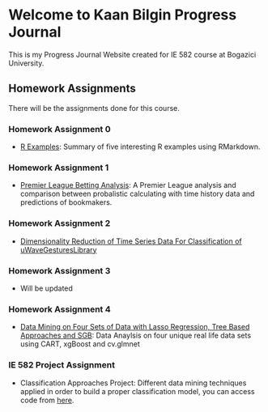 # Welcome to Kaan Bilgin Progress Journal

This is my Progress Journal Website created for IE 582 course at Bogazici University.

## Homework Assignments

There will be the assignments done for this course.

### Homework Assignment 0
- [R Examples](files/homework_0.html): Summary of five interesting R examples using RMarkdown.

### Homework Assignment 1
- [Premier League Betting Analysis](files/HW1/HW1.html): A Premier League analysis and comparison between probalistic calculating with time history data and predictions of bookmakers.

### Homework Assignment 2
- [Dimensionality Reduction of Time Series Data For Classification of uWaveGesturesLibrary](files/HW2/HW2.html)

### Homework Assignment 3
- Will be updated

### Homework Assignment 4
- [Data Mining on Four Sets of Data with Lasso Regression, Tree Based Approaches and SGB](files/HW4/HW4_Kaan_Bilgin.html): Data Anaylsis on four unique real life data sets using CART, xgBoost and cv.glmnet 

### IE 582 Project Assignment
- Classification Approaches Project: Different data mining techniques applied in order to build a proper classification model, you can access code from [here](files/Project/codes_final.R).
